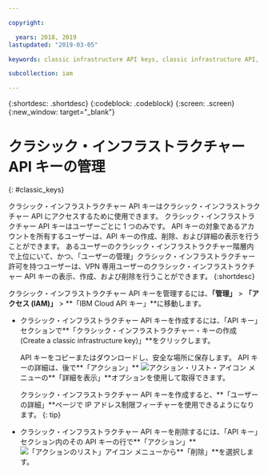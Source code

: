 ```yaml
---

copyright:

  years: 2018, 2019
lastupdated: "2019-03-05"

keywords: classic infrastructure API keys, classic infrastructure API, SoftLayer API key

subcollection: iam

---
```


{:shortdesc: .shortdesc}
{:codeblock: .codeblock}
{:screen: .screen}
{:new_window: target="_blank"}

# クラシック・インフラストラクチャー API キーの管理
{: #classic_keys}

クラシック・インフラストラクチャー API キーはクラシック・インフラストラクチャー API にアクセスするために使用できます。 クラシック・インフラストラクチャー API キーはユーザーごとに 1 つのみです。 API キーの対象であるアカウントを所有するユーザーは、API キーの作成、削除、および詳細の表示を行うことができます。 あるユーザーのクラシック・インフラストラクチャー階層内で上位にいて、かつ、「ユーザーの管理」クラシック・インフラストラクチャー許可を持つユーザーは、VPN 専用ユーザーのクラシック・インフラストラクチャー API キーの表示、作成、および削除を行うことができます。
{:shortdesc}

クラシック・インフラストラクチャー API キーを管理するには、**「管理」** > **「アクセス (IAM)」** > **「IBM Cloud API キー」**に移動します。

  * クラシック・インフラストラクチャー API キーを作成するには、「API キー」セクションで**「クラシック・インフラストラクチャー・キーの作成 (Create a classic infrastructure key)」**をクリックします。

     API キーをコピーまたはダウンロードし、安全な場所に保存します。 API キーの詳細は、後で**「アクション」** ![アクション・リスト・アイコン](../icons/action-menu-icon.svg) メニューの**「詳細を表示」**オプションを使用して取得できます。

     クラシック・インフラストラクチャー API キーを作成すると、**「ユーザーの詳細」**ページで IP アドレス制限フィーチャーを使用できるようになります。
     {: tip}

  * クラシック・インフラストラクチャー API キーを削除するには、「API キー」セクション内のその API キーの行で**「アクション」** ![「アクションのリスト」アイコン](../icons/action-menu-icon.svg) メニューから**「削除」**を選択します。
